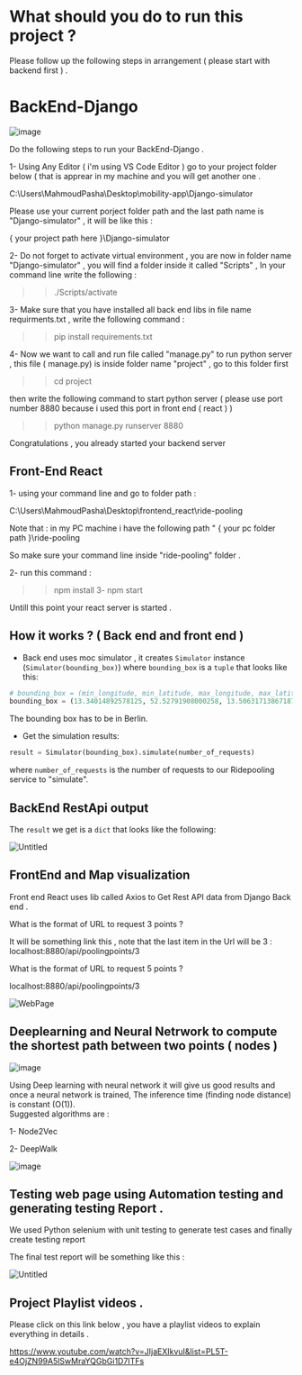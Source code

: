 # What should you do to run this project ?

Please follow up the following steps in arrangement  ( please start with backend first ) .

# BackEnd-Django
![image](https://user-images.githubusercontent.com/15266919/90052367-53ca4400-dcd9-11ea-8554-cd8059f0dff2.png)

Do the following steps to run your BackEnd-Django .

1- Using Any Editor ( i'm using VS Code Editor ) go to your project folder below ( that is apprear in my machine and you will get another one .

C:\Users\MahmoudPasha\Desktop\mobility-app\Django-simulator

Please use your current porject folder path and the last path name is "Django-simulator" , it will be like this : 

{ your project path here }\Django-simulator 

2- Do not forget to activate virtual environment , you are now in folder name "Django-simulator" , you will find a folder inside it called "Scripts" , 
In your command line write the following : 
>> ./Scripts/activate 

3- Make sure that you have installed all back end libs in file name requirments.txt , write the following command : 

>> pip install requirements.txt


4- Now we want to call and run file called "manage.py" to run python server , this file ( manage.py) is inside folder name "project" , go to this folder first 
>> cd project 

then write the following command to start python server ( please use port number 8880 because i used this port in front end ( react ) ) 

>> python manage.py runserver 8880

Congratulations , you already started your backend server    

## Front-End React
1- using your command line and go to folder path :

 C:\Users\MahmoudPasha\Desktop\frontend_react\ride-pooling 

Note that : in my PC machine i have the following path " 
{ your pc folder path }\ride-pooling 

So make sure your command line inside "ride-pooling" folder .

2- run this command :
>> npm install
3- npm start 

Untill this point your react server is started .

## How it works ? ( Back end and front end ) 
- Back end uses moc simulator , it creates `Simulator` instance (`Simulator(bounding_box)`) where `bounding_box` is a `tuple` that looks like this:
```python
# bounding_box = (min_longitude, min_latitude, max_longitude, max_latitude)
bounding_box = (13.34014892578125, 52.52791908000258, 13.506317138671875, 52.562995039558004)
```
The bounding box has to be in Berlin.

- Get the simulation results:
```python
result = Simulator(bounding_box).simulate(number_of_requests)
```
where `number_of_requests` is the number of requests to our Ridepooling service to "simulate".

## BackEnd RestApi output  
The `result` we get is a `dict` that looks like the following: 



![Untitled](https://user-images.githubusercontent.com/15266919/90051912-b66f1000-dcd8-11ea-98d6-b84871180da1.png)

## FrontEnd and Map visualization   

Front end React uses lib called Axios to Get Rest API data from Django Back end .

What is the format of URL to request 3 points ? 

It will be something link this , note that the last item in the Url will be 3   : 
localhost:8880/api/poolingpoints/3 

What is the format of URL to request 5 points ? 

localhost:8880/api/poolingpoints/3 

![WebPage](https://user-images.githubusercontent.com/15266919/90053838-529a1680-dcdb-11ea-9ec6-b1402e80dc62.png)


## Deeplearning and Neural Netrwork to compute the shortest path between two points ( nodes ) 

![image](https://user-images.githubusercontent.com/15266919/90054102-ad337280-dcdb-11ea-81d1-953447f404c8.png)

Using Deep learning with neural network it will give us good results and once a neural network is trained, 
The inference time (finding node distance) is constant (O(1)).  
Suggested algorithms are : 

1- Node2Vec

2- DeepWalk


![image](https://user-images.githubusercontent.com/15266919/90054411-1e732580-dcdc-11ea-84f3-4ee6d559313e.png)


## Testing web page using Automation testing and generating testing Report .

We used Python selenium with unit testing to generate test cases and finally create testing report 

The final test report will be something like this : 

![Untitled](https://user-images.githubusercontent.com/15266919/90070975-11166500-dcf5-11ea-8e20-57e8160a5a38.png)

   ## Project Playlist videos .

Please click on this link below , you have a playlist videos to explain everything in details .

https://www.youtube.com/watch?v=JIjaEXIkvuI&list=PL5T-e4OjZN99A5lSwMraYQGbGi1D7ITFs



